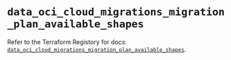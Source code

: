 # `data_oci_cloud_migrations_migration_plan_available_shapes`

Refer to the Terraform Registory for docs: [`data_oci_cloud_migrations_migration_plan_available_shapes`](https://registry.terraform.io/providers/oracle/oci/6.18.0/docs/data-sources/cloud_migrations_migration_plan_available_shapes).
